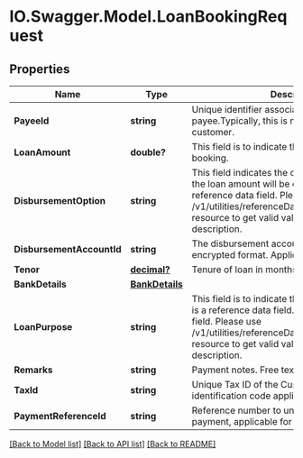 # IO.Swagger.Model.LoanBookingRequest
## Properties

Name | Type | Description | Notes
------------ | ------------- | ------------- | -------------
**PayeeId** | **string** | Unique identifier associated with the payee.Typically, this is not displayed to the customer. | [optional] 
**LoanAmount** | **double?** | This field is to indicate the loan amount for booking. | 
**DisbursementOption** | **string** | This field indicates the options/mode in which the loan amount will be disbursed. This is a reference data field. Please use /v1/utilities/referenceData/{disbursementOption} resource to get valid value of this field with description. | 
**DisbursementAccountId** | **string** | The disbursement account identifier in encrypted format. Applicable only for HK. | [optional] 
**Tenor** | [**decimal?**](BigDecimal.md) | Tenure of loan in months. | 
**BankDetails** | [**BankDetails**](BankDetails.md) |  | [optional] 
**LoanPurpose** | **string** | This field is to indicate the purpose of loan. This is a reference data field.This is a reference data field. Please use /v1/utilities/referenceData/{loanPurpose} resource to get valid value of this field with description. | [optional] 
**Remarks** | **string** | Payment notes. Free text from screen | [optional] 
**TaxId** | **string** | Unique Tax ID of the Customer,INN Taxpayer&#x27;s identification code applicable for Russia | [optional] 
**PaymentReferenceId** | **string** | Reference number to uniquely identify the payment, applicable for Russia | [optional] 

[[Back to Model list]](../README.md#documentation-for-models) [[Back to API list]](../README.md#documentation-for-api-endpoints) [[Back to README]](../README.md)

